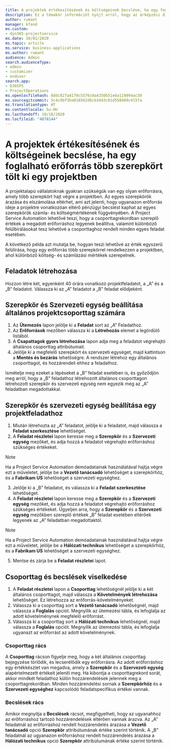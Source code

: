 ```yaml
---
title: A projektek értékesítésének és költségeinek becslése, ha egy foglalható erőforrás több szerepkört tölt ki egy projektben
description: Ez a témakör információt nyújt arról, hogy az árképzési dimenziók hogyan használhatók fel az árképzésre és a költségszámításra olyan erőforrások esetében, amelyek több szerepkört töltenek ki egy projektben.
author: rumant
manager: kfend
ms.custom:
- dyn365-projectservice
ms.date: 10/01/2020
ms.topic: article
ms.service: business-applications
ms.author: rumant
audience: Admin
search.audienceType:
- admin
- customizer
- enduser
search.app:
- D365PS
- ProjectOperations
ms.openlocfilehash: 8ddc827a4170c5576c0a4350b51e6a119094ac50
ms.sourcegitcommit: 5c4c9bf3ba018562d6cb3443c01d550489c415fa
ms.translationtype: HT
ms.contentlocale: hu-HU
ms.lasthandoff: 10/16/2020
ms.locfileid: "4078144"
---
```

# <a name="estimate-project-sales-and-costs-when-a-bookable-resource-fills-mulitple-roles-on-a-project"></a>A projektek értékesítésének és költségeinek becslése, ha egy foglalható erőforrás több szerepkört tölt ki egy projektben 

A projektalapú vállalatoknak gyakran szükségük van egy olyan erőforrásra, amely több szerepkört hajt végre a projektben. Az egyes szerepkörök árazása és elszámolása eltérhet, ami azt jelenti, hogy ugyanazon erőforrás ideje a projektre vonatkozóan eltérő pénzügyi becslést kaphat az egyes szerepkörök számla- és költségmértékének függvényében. A Project Service Automation lehetővé teszi, hogy a csoporttagrekordban szereplő értékek a megadott erőforráshoz legyenek beállítva, valamint különböző felülbírálásokat tesz lehetővé a csoporttaghoz rendelt minden egyes feladat esetében.

A következő példa azt mutatja be, hogyan teszi lehetővé az érték egyszerű felülírása, hogy egy erőforrás több szerepkörrel rendelkezzen a projektben, ahol különböző költség- és számlázási mértékek szerepelnek.

## <a name="create-tasks"></a>Feladatok létrehozása
Hozzon létre két, egyenként 40 órára vonatkozó projektfeladatot, a „A” és a „B” feladatot. Válassza ki az „A” feladatot a „B” feladat elődjeként.

## <a name="set-up-role-and-organization-unit-for-a-generic-project-team-member"></a>Szerepkör és Szervezeti egység beállítása általános projektcsoporttag számára

1. Az **Ütemezés** lapon jelölje ki a **Feladat** sort az „A” Feladathoz. 
2. Az **Erőforrások** mezőben válassza ki a **Létrehozás** elemet a legördülő listából.
3. A **Csapattagok gyors létrehozása** lapon adja meg a feladatot végrehajtó általános csoporttag attribútumait.
4. Jelölje ki a megfelelő szerepkört és szervezeti egységet, majd kattintson a **Mentés és bezárás** lehetőségre. A rendszer létrehoz egy általános csoporttagot, és hozzárendeli ehhez a feladathoz. 

Ismételje meg ezeket a lépéseket a „B” feladat esetében is, és győződjön meg arról, hogy a „B” feladathoz létrehozott általános csoporttagon létrehozott szerepkör és szervezeti egység nem egyezik meg az „A” feladatban megadottakkal. 

## <a name="set-up-role-and-organization-unit-for-a-project-task"></a>Szerepkör és szervezeti egység beállítása egy projektfeladathoz

1. Miután létrehozta az „A” feladatot, jelölje ki a feladatot, majd válassza a **Feladat szerkesztése** lehetőséget.
2. A **Feladat részletei** lapon keresse meg a **Szerepkör** és a **Szervezeti egység** mezőket, és adja hozzá a feladatot végrehajtó erőforráshoz szükséges értékeket. 

  > [!NOTE]
  > Ha a Project Service Automation demóadatainak használatával hajtja végre ezt a műveletet, jelölje be a **Vezető tanácsadó** lehetőséget a szerepkörhöz, és a **Fabrikam US** lehetőséget a szervezeti egységhez.

3. Jelölje ki a „B” feladatot, és válassza ki a **Feladat szerkesztése** lehetőséget.
4. A **Feladat részletei** lapon keresse meg a **Szerepkör** és a **Szervezeti egység** mezőket, és adja hozzá a feladatot végrehajtó erőforráshoz szükséges értékeket. Ügyeljen arra, hogy a **Szerepkör** és a **Szervezeti egység** mezőkben szereplő értékek „B” feladat esetében eltérőek legyenek az „A” feladatban megadottaktól. 

  > [!NOTE]
  > Ha a Project Service Automation demóadatainak használatával hajtja végre ezt a műveletet, jelölje be a **Hálózati technikus** lehetőséget a szerepkörhöz, és a **Fabrikam US** lehetőséget a szervezeti egységhez.

5. Mentse és zárja be a **Feladat részletei** lapot. 

## <a name="team-member-and-estimates-behaviour"></a>Csoporttag és becslések viselkedése 

1. A **Feladat részletei** lapon a **Csoporttag** lehetőségnél jelölje ki a két általános csoporttagot, majd válassza a **Követelmények létrehozása** lehetőséget. Ez létrehozza az erőforrás-követelményeket. 
2. Válassza ki a csoporttag sort a **Vezető tanácsadó** lehetőségnél, majd válassza a **Foglalás** opciót. Megnyílik az ütemezési tábla, és lefoglalja az adott követelménynek megfelelő erőforrást.
3. Válassza ki a csoporttag sort a **Hálózati technikus** lehetőségnél, majd válassza a **Foglalás** opciót. Megnyílik az ütemezési tábla, és lefoglalja ugyanazt az erőforrást az adott követelménynek.

### <a name="team-member-grid"></a>Csoporttag rács 
A **Csoporttag** rácson figyelje meg, hogy a két általános csoporttag bejegyzése törlődik, és lecserélődik egy erőforrásra. Az adott erőforráshoz egy értékkészlet van megadva, amely a **Szerepkör** és a **Szervezeti egység** alapértelmezett értékeit jeleníti meg.
Ha kibontja a csoporttagrekord sorát, akkor mindkét feladathoz külön hozzárendelések jelennek meg a csoporttagrekordban. Minden hozzárendelési sornak a **Szerepkörhöz** és a **Szervezeti egységhez** kapcsolódó feladatspecifikus értékei vannak. 

### <a name="estimates-grid"></a>Becslések rács 
Amikor megnyitja a **Becslések** rácsot, megfigyelheti, hogy az ugyanahhoz az erőforráshoz tartozó hozzárendelések eltérően vannak árazva.
Az „A” feladatnál az erőforráshoz rendelt hozzárendelés árazása a **Vezető tanácsadó** opció **Szerepkör** attribútumának értéke szerint történik. A „B” feladatnál az ugyanazon erőforráshoz rendelt hozzárendelés árazása a **Hálózati technikus** opció **Szerepkör** attribútumának értéke szerint történik.





